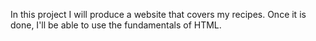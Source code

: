 In this project I will produce a website that covers my recipes.
Once it is done, I'll be able to use the fundamentals of HTML.